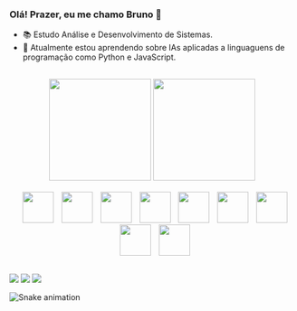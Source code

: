 ### Olá! Prazer, eu me chamo Bruno 👋

- 📚 Estudo Análise e Desenvolvimento de Sistemas.
- 🌱 Atualmente estou aprendendo sobre IAs aplicadas a linguaguens de programação como Python e JavaScript.
##

<div align="center">
  <img height="180em" src="https://github-readme-stats.vercel.app/api?username=BrunoBeltrame&show_icons=true&theme=dracula">
  <img height="180em" src="https://github-readme-stats.vercel.app/api/top-langs/?username=BrunoBeltrame&layout=compact&langs_count=7&theme=dracula"/>
</div>

<div style="display: inline_block" align="center"><br>
  <img style="margin-left:10px" height="55px" src="https://cdn.jsdelivr.net/gh/devicons/devicon/icons/c/c-original.svg" />
  <img style="margin-left:10px" height="55px" src="https://cdn.jsdelivr.net/gh/devicons/devicon/icons/csharp/csharp-original.svg" />
  <img style="margin-left:10px" height="55px" src="https://cdn.jsdelivr.net/gh/devicons/devicon/icons/html5/html5-original.svg" />
  <img style="margin-left:10px" height="55px" src="https://cdn.jsdelivr.net/gh/devicons/devicon/icons/css3/css3-original.svg" />
  <img style="margin-left:10px" height="55px" src="https://cdn.jsdelivr.net/gh/devicons/devicon/icons/javascript/javascript-original.svg" />
  <img style="margin-left:10px" height="55px" src="https://cdn.jsdelivr.net/gh/devicons/devicon/icons/python/python-original.svg" />
  <img style="margin-left:10px" height="55px" src="https://cdn.jsdelivr.net/gh/devicons/devicon/icons/java/java-original.svg" />
  <img style="margin-left:10px" height="55px" src="https://cdn.jsdelivr.net/gh/devicons/devicon/icons/git/git-original.svg" />
  <img style="margin-left:10px" height="55px" src="https://cdn.jsdelivr.net/gh/devicons/devicon/icons/vscode/vscode-original.svg" />  
</div>

##

<div>
  <a href="https://www.linkedin.com/in/bruno-gabriel-beltrame-a59356288/"  target="_blank"> <img src="https://img.shields.io/badge/LinkedIn-0077B5?style=for-the-badge&logo=linkedin&logoColor=white" target="_blank"></a>
  <a href="https://www.instagram.com/bruno_gbeltrame/?igshid=MWNxanV2bWg5Y3llag%3D%3D" target"_blank"> <img src="https://img.shields.io/badge/Instagram-E4405F?style=for-the-badge&logo=instagram&logoColor=white" target="_blank"></a>
  <a href="brunobeltrame2004@gmail.com" target="_blank"> <img src="https://img.shields.io/badge/Gmail-D14836?style=for-the-badge&logo=gmail&logoColor=white" target="_blank"></a>
</div>

![Snake animation](https://github.com/BrunoBeltrame/BrunoBeltrame/blob/output/dist/github-contribution-grid-snake.svg)
